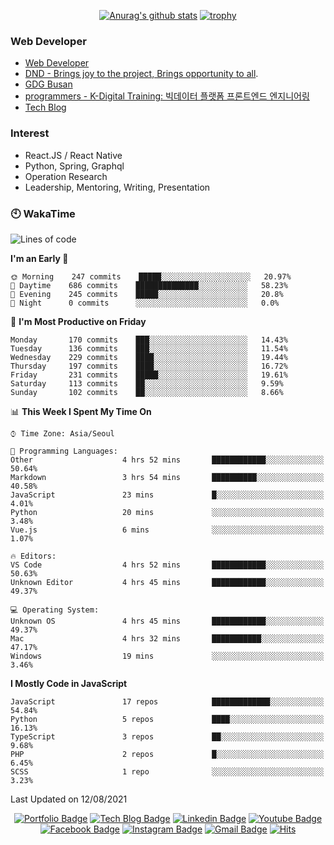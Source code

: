 <div align=center>

[![Anurag's github stats](https://github-readme-stats.vercel.app/api?username=sgd122&show_icons=true)](https://github.com/anuraghazra/github-readme-stats)
[![trophy](https://github-profile-trophy.vercel.app/?username=sgd122&theme=juicyfresh)](https://github.com/ryo-ma/github-profile-trophy)

</div>

### Web Developer

- [Web Developer](https://sgd122.github.io/)
- [DND - Brings joy to the project, Brings opportunity to all](https://dnd.ac/).
- [GDG Busan](https://gdg.community.dev/gdg-busan/)
- [programmers - K-Digital Training: 빅데이터 플랫폼 프론트엔드 엔지니어링](https://programmers.co.kr/learn/courses/12175)
- [Tech Blog](https://blog.dnd.ac)

### Interest

- React.JS / React Native
- Python, Spring, Graphql
- Operation Research
- Leadership, Mentoring, Writing, Presentation

### 🕙 WakaTime

<!--START_SECTION:waka-->

![Lines of code](https://img.shields.io/badge/From%20Hello%20World%20I%27ve%20Written-1.3%20million%20lines%20of%20code-blue)

**I'm an Early 🐤**

```text
🌞 Morning    247 commits    █████░░░░░░░░░░░░░░░░░░░░   20.97%
🌆 Daytime    686 commits    ██████████████░░░░░░░░░░░   58.23%
🌃 Evening    245 commits    █████░░░░░░░░░░░░░░░░░░░░   20.8%
🌙 Night      0 commits      ░░░░░░░░░░░░░░░░░░░░░░░░░   0.0%

```

📅 **I'm Most Productive on Friday**

```text
Monday       170 commits    ███░░░░░░░░░░░░░░░░░░░░░░   14.43%
Tuesday      136 commits    ███░░░░░░░░░░░░░░░░░░░░░░   11.54%
Wednesday    229 commits    ████░░░░░░░░░░░░░░░░░░░░░   19.44%
Thursday     197 commits    ████░░░░░░░░░░░░░░░░░░░░░   16.72%
Friday       231 commits    █████░░░░░░░░░░░░░░░░░░░░   19.61%
Saturday     113 commits    ██░░░░░░░░░░░░░░░░░░░░░░░   9.59%
Sunday       102 commits    ██░░░░░░░░░░░░░░░░░░░░░░░   8.66%

```

📊 **This Week I Spent My Time On**

```text
⌚︎ Time Zone: Asia/Seoul

💬 Programming Languages:
Other                    4 hrs 52 mins       ████████████░░░░░░░░░░░░░   50.64%
Markdown                 3 hrs 54 mins       ██████████░░░░░░░░░░░░░░░   40.58%
JavaScript               23 mins             █░░░░░░░░░░░░░░░░░░░░░░░░   4.01%
Python                   20 mins             ░░░░░░░░░░░░░░░░░░░░░░░░░   3.48%
Vue.js                   6 mins              ░░░░░░░░░░░░░░░░░░░░░░░░░   1.07%

🔥 Editors:
VS Code                  4 hrs 52 mins       ████████████░░░░░░░░░░░░░   50.63%
Unknown Editor           4 hrs 45 mins       ████████████░░░░░░░░░░░░░   49.37%

💻 Operating System:
Unknown OS               4 hrs 45 mins       ████████████░░░░░░░░░░░░░   49.37%
Mac                      4 hrs 32 mins       ███████████░░░░░░░░░░░░░░   47.17%
Windows                  19 mins             ░░░░░░░░░░░░░░░░░░░░░░░░░   3.46%

```

**I Mostly Code in JavaScript**

```text
JavaScript               17 repos            █████████████░░░░░░░░░░░░   54.84%
Python                   5 repos             ████░░░░░░░░░░░░░░░░░░░░░   16.13%
TypeScript               3 repos             ██░░░░░░░░░░░░░░░░░░░░░░░   9.68%
PHP                      2 repos             █░░░░░░░░░░░░░░░░░░░░░░░░   6.45%
SCSS                     1 repo              ░░░░░░░░░░░░░░░░░░░░░░░░░   3.23%

```

Last Updated on 12/08/2021

<!--END_SECTION:waka-->

<div align=center>

[![Portfolio Badge](http://img.shields.io/badge/-Portfolio-black?style=flat-square&logo=github&link=http://sgd122.github.io/)](http://sgd122.github.io/)
[![Tech Blog Badge](http://img.shields.io/badge/-Tech%20blog-black?style=flat-square&logo=github&link=http://dndacademy.github.io/)](http://dndacademy.github.io/)
[![Linkedin Badge](https://img.shields.io/badge/-LinkedIn-blue?style=flat-square&logo=Linkedin&logoColor=white&link=https://linkedin.com/company/dndacademy)](https://linkedin.com/company/dndacademy)
[![Youtube Badge](https://img.shields.io/badge/Youtube-ff0000?style=flat-square&logo=youtube&link=https://www.youtube.com/channel/UCLzVjG8j1m4X8TSpMF-x5yw)](https://www.youtube.com/channel/UCLzVjG8j1m4X8TSpMF-x5yw)
[![Facebook Badge](https://img.shields.io/badge/-Facebook-1877f2?style=flat-square&logo=facebook&logoColor=white&link=https://www.facebook.com/DNDACADEMY)](https://www.facebook.com/DNDACADEMY)
[![Instagram Badge](https://img.shields.io/badge/-Instagram-dd2a7b?style=flat-square&logo=instagram&logoColor=white&link=https://www.instagram.com/seong_dev/)](https://www.instagram.com/seong_dev/)
[![Gmail Badge](https://img.shields.io/badge/-Gmail-d14836?style=flat-square&logo=Gmail&logoColor=white&link=mailto:sgd0947@gmail.com)](mailto:sgd0947@gmail.com)
[![Hits](https://hits.seeyoufarm.com/api/count/incr/badge.svg?url=https%3A%2F%2Fgithub.com%2Fsgd122%2Fhit-counter&count_bg=%2379C83D&title_bg=%23555555&icon=&icon_color=%23E7E7E7&title=hits&edge_flat=false)](https://hits.seeyoufarm.com)

</div>
